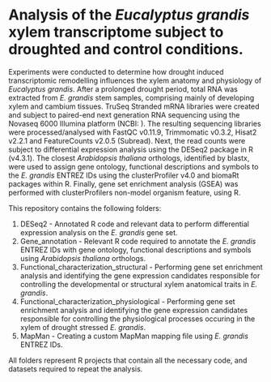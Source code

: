 # Analysis of the _Eucalyptus grandis_ xylem transcriptome subject to droughted and control conditions.

Experiments were conducted to determine how drought induced transcriptomic remodelling influences the xylem anatomy and physiology of _Eucalyptus grandis_. After a prolonged drought period, total RNA was extracted from _E. grandis_ stem samples, comprising mainly of developing xylem and cambium tissues. TruSeq Stranded mRNA libraries were created and subject to paired-end next generation RNA sequencing using the Novaseq 6000 Illumina platform (NCBI: ). The resulting sequencing libraries were processed/analysed with FastQC v0.11.9, Trimmomatic v0.3.2, Hisat2 v2.2.1 and FeatureCounts v2.0.5 (Subread). Next, the read counts were subject to differential expression analysis using the DESeq2 package in R (v4.3.1). The closest _Arabidopsis thaliana_ orthologs, identified by blastx, were used to assign gene ontology, functional descriptions and symbols to the _E. grandis_ ENTREZ IDs using the clusterProfiler v4.0 and biomaRt packages within R. Finally, gene set enrichment analysis (GSEA) was performed with clusterProfilers non-model organism feature, using R. 

This repository contains the following folders: 

1. DESeq2 - Annotated R code and relevant data to perform differential expression analysis on the _E. grandis_ gene set.
2. Gene_annotation - Relevant R code required to annotate the _E. grandis_ ENTREZ IDs with gene ontology, functional descriptions and symbols using _Arabidopsis thaliana_ orthologs.
3. Functional_characterization_structural - Performing gene set enrichment analysis and identifying the gene expression candidates responsible for controlling the developmental or structural xylem anatomical traits in _E. grandis_.
4. Functional_characterization_physiological - Performing gene set enrichment analysis and identifying the gene expression candidates responsible for controlling the physiological processes occuring in the xylem of drought stressed _E. grandis_.
5. MapMan - Creating a custom MapMan mapping file using _E. grandis_ ENTREZ IDs.

All folders represent R projects that contain all the necessary code, and datasets required to repeat the analysis. 
